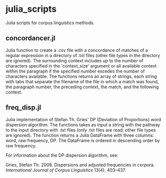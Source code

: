 # julia_scripts
Julia scripts for corpus linguistics methods.

## concordancer.jl

Julia function to create a .csv file with a concordance of matches of a regular expression in a directory of .txt files (other file types in the directory are ignored). The surrounding context includes up to the number of characters specified in the 'context_size' argument or all available context within the paragraph if the specified number excedes the number of characters available. The functions returns an array of strings, each string with tabs that separate the filename of the file in which a match was found, the paragraph number, the preceding context, the match, and the following context.

## freq_disp.jl

Julia implementation of Stefan Th. Gries' DP (Deviation of Proportions) word dispersion algorithm. The functions takes as input a string with the pathway to the input directory with .txt files (only .txt files are read; other file types are ignored). The function returns a Julia DataFrame with three columns: word, raw frequency, DP. The DataFrame is ordered in descending order by raw frequency.

For information about the DP dispersion algorithm, see:

Gries, Stefan Th. 2008. Dispersions and adjusted frequencies in corpora. *International Journal of Corpus Linguistics* 13(4), 403–437.
